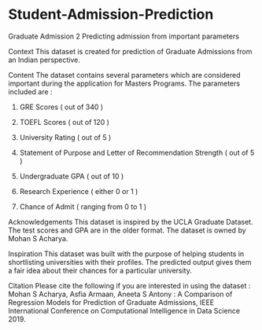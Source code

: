# Student-Admission-Prediction

Graduate Admission 2
Predicting admission from important parameters

Context
This dataset is created for prediction of Graduate Admissions from an Indian perspective.

Content
The dataset contains several parameters which are considered important during the application for Masters Programs.
The parameters included are :

1. GRE Scores ( out of 340 )

2. TOEFL Scores ( out of 120 )

3. University Rating ( out of 5 )

4. Statement of Purpose and Letter of Recommendation Strength ( out of 5 )

5. Undergraduate GPA ( out of 10 )

6. Research Experience ( either 0 or 1 )

7. Chance of Admit ( ranging from 0 to 1 )

Acknowledgements
This dataset is inspired by the UCLA Graduate Dataset. The test scores and GPA are in the older format.
The dataset is owned by Mohan S Acharya.

Inspiration
This dataset was built with the purpose of helping students in shortlisting universities with their profiles. The predicted output gives them a fair idea about their chances for a particular university.

Citation
Please cite the following if you are interested in using the dataset :
Mohan S Acharya, Asfia Armaan, Aneeta S Antony : A Comparison of Regression Models for Prediction of Graduate Admissions, IEEE International Conference on Computational Intelligence in Data Science 2019.
